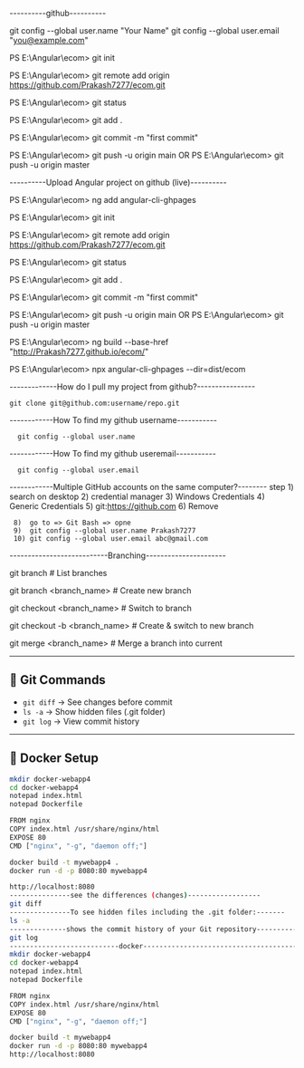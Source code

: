 ----------github----------

git config --global user.name "Your Name"
git config --global user.email "you@example.com"

PS E:\Angular\ecom> git init

PS E:\Angular\ecom> git remote add origin https://github.com/Prakash7277/ecom.git

PS E:\Angular\ecom> git status

PS E:\Angular\ecom> git add .

PS E:\Angular\ecom> git commit -m "first commit"

PS E:\Angular\ecom> git push -u origin main
		OR
PS E:\Angular\ecom> git push -u origin master

----------Upload Angular project on github (live)----------

PS E:\Angular\ecom> ng add angular-cli-ghpages

PS E:\Angular\ecom> git init

PS E:\Angular\ecom> git remote add origin https://github.com/Prakash7277/ecom.git

PS E:\Angular\ecom> git status

PS E:\Angular\ecom> git add .

PS E:\Angular\ecom> git commit -m "first commit"

PS E:\Angular\ecom> git push -u origin main
		OR
PS E:\Angular\ecom> git push -u origin master

PS E:\Angular\ecom> ng build --base-href "http://Prakash7277.github.io/ecom/"

PS E:\Angular\ecom> npx angular-cli-ghpages --dir=dist/ecom

-------------How do I pull my project from github?----------------

	git clone git@github.com:username/repo.git
 ------------How To find my github username-----------

	  git config --global user.name

------------How To find my github useremail-----------
 
	  git config --global user.email

------------Multiple GitHub accounts on the same computer?-------- 
step 1)  search on desktop 
     2)  credential manager
     3)  Windows Credentials
     4)  Generic Credentials
     5)  git:https://github.com
     6)  Remove

     8)  go to => Git Bash => opne
     9)  git config --global user.name Prakash7277
     10) git config --global user.email abc@gmail.com

 ---------------------------Branching----------------------
 
git branch			# List branches

git branch <branch_name>        # Create new branch

git checkout <branch_name>      # Switch to branch

git checkout -b <branch_name>   # Create & switch to new branch

git merge <branch_name>         # Merge a branch into current

-------------------------------------------------------------------------------------

## 🧠 Git Commands
- `git diff` → See changes before commit  
- `ls -a` → Show hidden files (.git folder)  
- `git log` → View commit history  

---

## 🐳 Docker Setup

```bash
mkdir docker-webapp4
cd docker-webapp4
notepad index.html
notepad Dockerfile

FROM nginx
COPY index.html /usr/share/nginx/html
EXPOSE 80
CMD ["nginx", "-g", "daemon off;"]

docker build -t mywebapp4 .
docker run -d -p 8080:80 mywebapp4

http://localhost:8080
---------------see the differences (changes)------------------
git diff
---------------To see hidden files including the .git folder:-------
ls -a
--------------shows the commit history of your Git repository----------------
git log
---------------------------docker---------------------------------------------
mkdir docker-webapp4
cd docker-webapp4
notepad index.html
notepad Dockerfile

FROM nginx
COPY index.html /usr/share/nginx/html
EXPOSE 80
CMD ["nginx", "-g", "daemon off;"]

docker build -t mywebapp4 
docker run -d -p 8080:80 mywebapp4
http://localhost:8080

